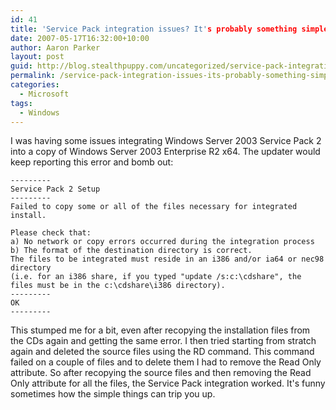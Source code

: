 ```yaml
---
id: 41
title: 'Service Pack integration issues? It's probably something simple'
date: 2007-05-17T16:32:00+10:00
author: Aaron Parker
layout: post
guid: http://blog.stealthpuppy.com/uncategorized/service-pack-integration-issues-its-probably-something-simple
permalink: /service-pack-integration-issues-its-probably-something-simple/
categories:
  - Microsoft
tags:
  - Windows
---
```

I was having some issues integrating Windows Server 2003 Service Pack 2 into a copy of Windows Server 2003 Enterprise R2 x64. The updater would keep reporting this error and bomb out:

```
---------  
Service Pack 2 Setup  
---------  
Failed to copy some or all of the files necessary for integrated install.

Please check that:  
a) No network or copy errors occurred during the integration process  
b) The format of the destination directory is correct.  
The files to be integrated must reside in an i386 and/or ia64 or nec98 directory  
(i.e. for an i386 share, if you typed "update /s:c:\cdshare", the files must be in the c:\cdshare\i386 directory).  
---------  
OK  
---------
```

This stumped me for a bit, even after recopying the installation files from the CDs again and getting the same error. I then tried starting from stratch again and deleted the source files using the RD command. This command failed on a couple of files and to delete them I had to remove the Read Only attribute. So after recopying the source files and then removing the Read Only attribute for all the files, the Service Pack integration worked. It's funny sometimes how the simple things can trip you up.
